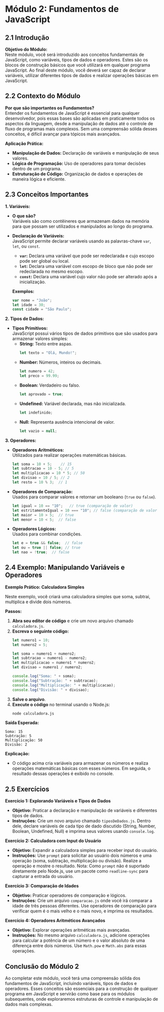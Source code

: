
# Módulo 2: Fundamentos de JavaScript

## 2.1 Introdução

**Objetivo do Módulo:**  
Neste módulo, você será introduzido aos conceitos fundamentais de JavaScript, como variáveis, tipos de dados e operadores. Estes são os blocos de construção básicos que você utilizará em qualquer programa JavaScript. Ao final deste módulo, você deverá ser capaz de declarar variáveis, utilizar diferentes tipos de dados e realizar operações básicas em JavaScript.

## 2.2 Contexto do Módulo

**Por que são importantes os Fundamentos?**  
Entender os fundamentos de JavaScript é essencial para qualquer desenvolvedor, pois essas bases são aplicadas em praticamente todos os aspectos da linguagem, desde a manipulação de dados até o controle de fluxo de programas mais complexos. Sem uma compreensão sólida desses conceitos, é difícil avançar para tópicos mais avançados.

**Aplicação Prática:**  
- **Manipulação de Dados:** Declaração de variáveis e manipulação de seus valores.
- **Lógica de Programação:** Uso de operadores para tomar decisões dentro de um programa.
- **Estruturação de Código:** Organização de dados e operações de maneira lógica e eficiente.

## 2.3 Conceitos Importantes

**1. Variáveis:**
- **O que são?**  
  Variáveis são como contêineres que armazenam dados na memória para que possam ser utilizados e manipulados ao longo do programa.
  
- **Declaração de Variáveis:**  
  JavaScript permite declarar variáveis usando as palavras-chave `var`, `let`, ou `const`.
  - **`var`:** Declara uma variável que pode ser redeclarada e cujo escopo pode ser global ou local.
  - **`let`:** Declara uma variável com escopo de bloco que não pode ser redeclarada no mesmo escopo.
  - **`const`:** Declara uma variável cujo valor não pode ser alterado após a inicialização.
  
  **Exemplos:**
  ```javascript
  var nome = "João";
  let idade = 30;
  const cidade = "São Paulo";
  ```

**2. Tipos de Dados:**
- **Tipos Primitivos:**  
  JavaScript possui vários tipos de dados primitivos que são usados para armazenar valores simples:
  - **String:** Texto entre aspas.
    ```javascript
    let texto = "Olá, Mundo!";
    ```
  - **Number:** Números, inteiros ou decimais.
    ```javascript
    let numero = 42;
    let preco = 99.99;
    ```
  - **Boolean:** Verdadeiro ou falso.
    ```javascript
    let aprovado = true;
    ```
  - **Undefined:** Variável declarada, mas não inicializada.
    ```javascript
    let indefinido;
    ```
  - **Null:** Representa ausência intencional de valor.
    ```javascript
    let vazio = null;
    ```

**3. Operadores:**
- **Operadores Aritméticos:**  
  Utilizados para realizar operações matemáticas básicas.
  ```javascript
  let soma = 10 + 5;    // 15
  let subtracao = 10 - 5; // 5
  let multiplicacao = 10 * 5; // 50
  let divisao = 10 / 5; // 2
  let resto = 10 % 3;  // 1
  ```

- **Operadores de Comparação:**  
  Usados para comparar valores e retornar um booleano (`true` ou `false`).
  ```javascript
  let igual = 10 == "10";   // true (comparação de valor)
  let estritamenteIgual = 10 === "10"; // false (comparação de valor e tipo)
  let maior = 10 > 5;  // true
  let menor = 10 < 5;  // false
  ```

- **Operadores Lógicos:**  
  Usados para combinar condições.
  ```javascript
  let e = true && false;  // false
  let ou = true || false; // true
  let nao = !true;  // false
  ```

## 2.4 Exemplo: Manipulando Variáveis e Operadores

**Exemplo Prático: Calculadora Simples**

Neste exemplo, você criará uma calculadora simples que soma, subtrai, multiplica e divide dois números.

**Passos:**
1. **Abra seu editor de código** e crie um novo arquivo chamado `calculadora.js`.
2. **Escreva o seguinte código:**
   ```javascript
   let numero1 = 10;
   let numero2 = 5;

   let soma = numero1 + numero2;
   let subtracao = numero1 - numero2;
   let multiplicacao = numero1 * numero2;
   let divisao = numero1 / numero2;

   console.log("Soma: " + soma);
   console.log("Subtração: " + subtracao);
   console.log("Multiplicação: " + multiplicacao);
   console.log("Divisão: " + divisao);
   ```
3. **Salve o arquivo**.
4. **Execute o código** no terminal usando o Node.js:
   ```bash
   node calculadora.js
   ```

**Saída Esperada:**
```
Soma: 15
Subtração: 5
Multiplicação: 50
Divisão: 2
```

**Explicação:**
- O código acima cria variáveis para armazenar os números e realiza operações matemáticas básicas com esses números. Em seguida, o resultado dessas operações é exibido no console.

## 2.5 Exercícios

**Exercício 1: Explorando Variáveis e Tipos de Dados**
- **Objetivo:** Praticar a declaração e manipulação de variáveis e diferentes tipos de dados.
- **Instruções:** Crie um novo arquivo chamado `tiposDeDados.js`. Dentro dele, declare variáveis de cada tipo de dado discutido (String, Number, Boolean, Undefined, Null) e imprima seus valores usando `console.log`.

**Exercício 2: Calculadora com Input do Usuário**
- **Objetivo:** Expandir a calculadora simples para receber input do usuário.
- **Instruções:** Use `prompt` para solicitar ao usuário dois números e uma operação (soma, subtração, multiplicação ou divisão). Realize a operação e mostre o resultado. Nota: Como `prompt` não é suportado diretamente pelo Node.js, use um pacote como `readline-sync` para capturar a entrada do usuário.

**Exercício 3: Comparação de Idades**
- **Objetivo:** Praticar operadores de comparação e lógicos.
- **Instruções:** Crie um arquivo `comparacao.js` onde você irá comparar a idade de três pessoas diferentes. Use operadores de comparação para verificar quem é o mais velho e o mais novo, e imprima os resultados.

**Exercício 4: Operadores Aritméticos Avançados**
- **Objetivo:** Explorar operações aritméticas mais avançadas.
- **Instruções:** No mesmo arquivo `calculadora.js`, adicione operações para calcular a potência de um número e o valor absoluto de uma diferença entre dois números. Use `Math.pow` e `Math.abs` para essas operações.

## Conclusão do Módulo 2

Ao completar este módulo, você terá uma compreensão sólida dos fundamentos de JavaScript, incluindo variáveis, tipos de dados e operadores. Esses conceitos são essenciais para a construção de qualquer programa em JavaScript e servirão como base para os módulos subsequentes, onde exploraremos estruturas de controle e manipulação de dados mais complexas.
